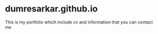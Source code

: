 # dumresarkar.github.io
This is my portfolio which include cv and information that you can contact me 
